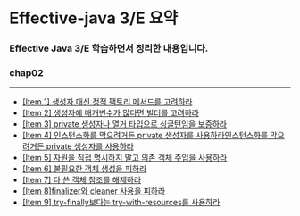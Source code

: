 # Effective-java 3/E 요약
### Effective Java 3/E 학습하면서 정리한 내용입니다.

###  **chap02**
---
- [[Item 1] 생성자 대신 정적 팩토리 메서드를 고려하라](https://github.com/brick0123/effective-java/blob/main/chap02/Item1.md)
- [[Item 2] 생성자에 매개변수가 많다면 빌더를 고려하라](https://github.com/brick0123/effective-java/blob/main/chap02/Item2.md)
- [[Item 3] private 생성자나 열거 타입으로 싱글턴임을 보증하라](https://github.com/brick0123/effective-java/blob/main/chap02/Item3.md)
- [[Item 4] 인스턴스화를 막으려거든 private 생성자를 사용하라인스턴스화를 막으려거든 private 생성자를 사용하라](https://github.com/brick0123/effective-java/blob/main/chap02/Item4.md)
- [[Item 5] 자원을 직접 명시하지 말고 의존 객체 주입을 사용하라](https://github.com/brick0123/effective-java/blob/main/chap02/Item5.md)
- [[Item 6] 불필요한 객체 생성을 피하라](https://github.com/brick0123/effective-java/blob/main/chap02/Item6.md)
- [[Item 7] 다 쓴 객체 참조를 해제하라](https://github.com/brick0123/effective-java/blob/main/chap02/Item7.md)
- [[Item 8]finalizer와 cleaner 사용을 피하라](https://github.com/brick0123/effective-java/blob/main/chap02/Item8.md)
- [[Item 9] try-finally보다는 try-with-resources를 사용하라](https://github.com/brick0123/effective-java/blob/main/chap02/Item2.md)

